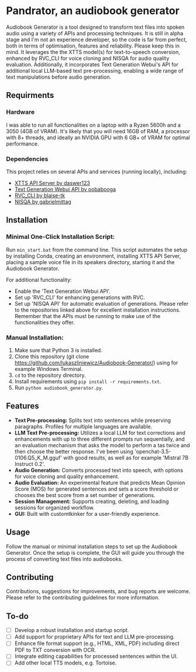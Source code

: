 # Pandrator, an audiobook generator

Audiobook Generator is a tool designed to transform text files into spoken audio using a variety of APIs and processing techniques. 
It is still in alpha stage and I'm not an experience developer, so the code is far from perfect, both in terms of optimisation, features and reliability. Please keep this in mind.
It leverages the the XTTS model(s) for text-to-speech conversion, enhanced by RVC_CLI for voice cloning and NISQA for audio quality evaluation. Additionally, it incorporates Text Generation Webui's API for additional local LLM-based text pre-processing, enabling a wide range of text manipulations before audio generation.

## Requirments

### Hardware
I was able to run all functionalities on a laptop with a Ryzen 5600h and a 3050 (4GB of VRAM). It's likely that you will need 16GB of RAM, a processor with 8+ threads, and ideally an NVIDIA GPU with 6 GB+ of VRAM for optimal performance. 

### Dependencies
This project relies on several APIs and services (running locally), including:
- [XTTS API Server by daswer123](https://github.com/daswer123/xtts-api-server.git)
- [Text Generation Webui API by oobabooga](https://github.com/oobabooga/text-generation-webui.git)
- [RVC_CLI by blaise-tk](https://github.com/blaise-tk/RVC_CLI.git)
- [NISQA by gabrielmittag](https://github.com/gabrielmittag/NISQA.git)

## Installation

### Minimal One-Click Installation Script:
Run `min_start.bat` from the command line. This script automates the setup by installing Conda, creating an environment, installing XTTS API Server, placing a sample voice file in its speakers directory, starting it and the Audiobook Generator. 

For additional functionality:
- Enable the 'Text Generation Webui API'.
- Set up 'RVC_CLI' for enhancing generations with RVC.
- Set up 'NISQA API' for automatic evaluation of generations.
Please refer to the repositories linked above for excellent installation instructions. Remember that the APIs must be running to make use of the functionalities they offer.

### Manual Installation:
1. Make sure that Python 3 is installed.
2. Clone this repository (git clone https://github.com/lukaszliniewicz/Audiobook-Generator/) using for example Windows Terminal.
3. `cd` to the repository directory.
4. Install requirements using `pip install -r requirements.txt`.
5. Run `python audiobook_generator.py`.

## Features
- **Text Pre-processing:** Splits text into sentences while preserving paragraphs. Profiles for multiple languages are available.
- **LLM Text Pre-processing:** Utilizes a local LLM for text corrections and enhancements with up to three different prompts run sequentially, and an evaluation mechanism that asks the model to perform a tas twice and then choose the better response. I've been using 'openchat-3.5-0106.Q5_K_M.gguf' with good results, as well as for example 'Mistral 7B Instruct 0.2'.
- **Audio Generation:** Converts processed text into speech, with options for voice cloning and quality enhancement.
- **Audio Evaluation:** An experimental feature that predicts Mean Opinion Score (MOS) for generated sentences and sets a score threshold or chooses the best score from a set number of generations.
- **Session Management:** Supports creating, deleting, and loading sessions for organized workflow.
- **GUI:** Built with customtkinker for a user-friendly experience.

## Usage
Follow the manual or minimal installation steps to set up the Audiobook Generator. Once the setup is complete, the GUI will guide you through the process of converting text files into audiobooks.

## Contributing
Contributions, suggestions for improvements, and bug reports are welcome. Please refer to the contributing guidelines for more information.

## To-do
- [ ] Develop a robust installation and startup script.
- [ ] Add support for proprietary APIs for text and LLM pre-processing.
- [ ] Enhance file format support (e.g., HTML, XML, PDF) including direct PDF to TXT conversion with OCR.
- [ ] Integrate editing capabilities for processed sentences within the UI.
- [ ] Add other local TTS models, e.g. Tortoise. 
